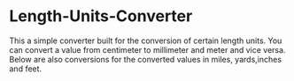 # Length-Units-Converter

This a simple converter built for the conversion of certain length units.
You can convert a value from centimeter to millimeter and meter and vice versa.
Below are also conversions for the converted values in miles, yards,inches and feet.
